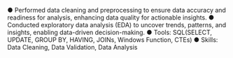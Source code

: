 ●	Performed data cleaning and preprocessing to ensure data accuracy and readiness for analysis, enhancing data quality for actionable insights.
●	Conducted exploratory data analysis (EDA) to uncover trends, patterns, and insights, enabling data-driven decision-making.
● Tools: SQL(SELECT, UPDATE, GROUP BY, HAVING, JOINs, Windows Function, CTEs)
●	Skills: Data Cleaning, Data Validation, Data Analysis

